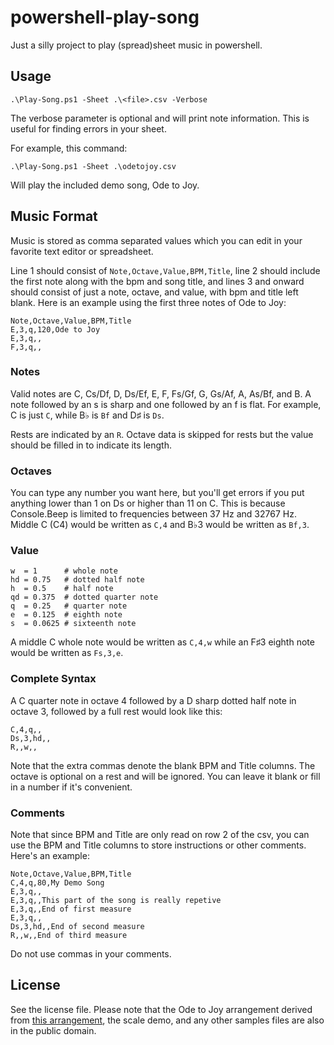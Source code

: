# powershell-play-song
Just a silly project to play (spread)sheet music in powershell.

## Usage
`.\Play-Song.ps1 -Sheet .\<file>.csv -Verbose`

The verbose parameter is optional and will print note information. This is useful for finding errors in your sheet.

For example, this command:

`.\Play-Song.ps1 -Sheet .\odetojoy.csv`

Will play the included demo song, Ode to Joy.

## Music Format
Music is stored as comma separated values which you can edit in your favorite text editor or spreadsheet.

Line 1 should consist of `Note,Octave,Value,BPM,Title`, line 2 should include the first note along with the bpm and song title, and lines 3 and onward should consist of just a note, octave, and value, with bpm and title left blank. Here is an example using the first three notes of Ode to Joy:

```
Note,Octave,Value,BPM,Title
E,3,q,120,Ode to Joy
E,3,q,,
F,3,q,,
```

### Notes
Valid notes are C, Cs/Df, D, Ds/Ef, E, F, Fs/Gf, G, Gs/Af, A, As/Bf, and B. A note followed by an s is sharp and one followed by an f is flat. For example, C is just `C`, while B♭ is `Bf` and D♯ is `Ds`.

Rests are indicated by an `R`. Octave data is skipped for rests but the value should be filled in to indicate its length.

### Octaves
You can type any number you want here, but you'll get errors if you put anything lower than 1 on Ds or higher than 11 on C. This is because Console.Beep is limited to frequencies between 37 Hz and 32767 Hz. Middle C (C4) would be written as `C,4` and B♭3 would be written as `Bf,3`.

### Value
```
w  = 1      # whole note
hd = 0.75   # dotted half note
h  = 0.5    # half note
qd = 0.375  # dotted quarter note
q  = 0.25   # quarter note
e  = 0.125  # eighth note
s  = 0.0625 # sixteenth note
```
A middle C whole note would be written as `C,4,w` while an F♯3 eighth note would be written as `Fs,3,e`.

### Complete Syntax
A C quarter note in octave 4 followed by a D sharp dotted half note in octave 3, followed by a full rest would look like this:
```
C,4,q,,
Ds,3,hd,,
R,,w,,
```
Note that the extra commas denote the blank BPM and Title columns. The octave is optional on a rest and will be ignored. You can leave it blank or fill in a number if it's convenient.

### Comments
Note that since BPM and Title are only read on row 2 of the csv, you can use the BPM and Title columns to store instructions or other comments. Here's an example:
```
Note,Octave,Value,BPM,Title
C,4,q,80,My Demo Song
E,3,q,,
E,3,q,,This part of the song is really repetive
E,3,q,,End of first measure
E,3,q,,
Ds,3,hd,,End of second measure
R,,w,,End of third measure
```
Do not use commas in your comments.

## License
See the license file. Please note that the Ode to Joy arrangement derived from [this arrangement](https://www.mutopiaproject.org/cgibin/piece-info.cgi?id=528), the scale demo, and any other samples files are also in the public domain.
